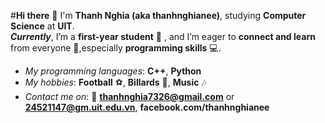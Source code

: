 #**Hi there** 👋
I'm **Thanh Nghia (aka thanhnghianee)**, studying **Computer Science** at **UIT**.  
***Currently***, I’m a **first-year student** 📖 , and I’m eager to **connect and learn** from everyone 🤝,especially **programming skills** 💻.
- _My programming languages_: **C++**, **Python**
- _My hobbies_: **Football** ⚽, **Billards** 🎱, **Music** 🎶
- _Contact me on_: 📧 **thanhnghia7326@gmail.com** or **24521147@gm.uit.edu.vn**, **facebook.com/thanhnghianee**
  
